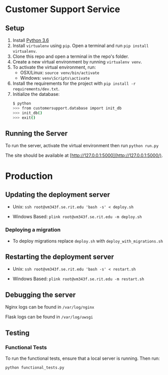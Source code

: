 # Customer Support Service

## Setup

1. Install [Python 3.6](https://www.python.org/downloads/)
2. Install `virtualenv` using `pip`. Open a terminal and run `pip install virtualenv`.
3. Clone this repo and open a terminal in the repo's folder.
4. Create a new virtual environment by running `virtualenv venv`.
5. To activate the virtual environment, run:
    - OSX/Linux: `source venv/bin/activate`
    - Windows: `venv\Scripts\activate`
6. Install the requirements for the project with `pip install -r requirements/dev.txt`.
7. Initialize the database:
    ```bash
    $ python
    >>> from customersupport.database import init_db
    >>> init_db()
    >>> exit()
    ```

## Running the Server

To run the server, activate the virtual environment then run `python run.py`

The site should be available at [http://127.0.0.1:5000](http://127.0.0.1:5000/).

# Production

## Updating the deployment server

- Unix:
`ssh root@vm343f.se.rit.edu 'bash -s' < deploy.sh`

- Windows Based:
`plink root@vm343f.se.rit.edu -m deploy.sh`

### Deploying a migration

- To deploy migrations replace `deploy.sh` with `deploy_with_migrations.sh`

## Restarting the deployment server

- Unix:
`ssh root@vm343f.se.rit.edu 'bash -s' < restart.sh`

- Windows Based:
`plink root@vm343f.se.rit.edu -m restart.sh`

## Debugging the server

Nginx logs can be found in `/var/log/nginx`

Flask logs can be found in `/var/log/uwsgi`

## Testing

### Functional Tests

To run the functional tests, ensure that a local server is running. Then run:
```
python functional_tests.py
```
